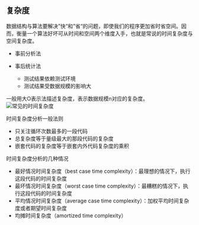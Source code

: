 ## 复杂度
数据结构与算法要解决”快“和”省“的问题，即使我们的程序更加省时省空间。因而，衡量一个算法好坏可从时间和空间两个维度入手，也就是常说的时间复杂度与空间复杂度。

- 事前分析法
- 事后统计法
    
    * 测试结果依赖测试环境
    * 测试结果受数据规模的影响大

一般用大O表示法描述复杂度，表示数据规模n对应的复杂度。
![常见的时间复杂度](assets/16607265510127.jpg)

时间复杂度分析一般法则

- 只关注循环次数最多的一段代码
- 总复杂度等于量级最大的那段代码的复杂度
- 嵌套代码的复杂度等于嵌套内外代码复杂度的乘积

时间复杂度分析的几种情况
- 最好情况时间复杂度（best case time complexity）：最理想的情况下，执行这段代码的时间复杂度
- 最坏情况时间复杂度（worst case time complexity）：最糟糕的情况下，执行这段代码的时间复杂度
- 平均情况时间复杂度（average case time complexity）：加权平均时间复杂度或者期望时间复杂度
- 均摊时间复杂度（amortized time complexity）